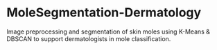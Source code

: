 # MoleSegmentation-Dermatology
Image preprocessing and segmentation of skin moles using K-Means &amp; DBSCAN to support dermatologists in mole classification.
